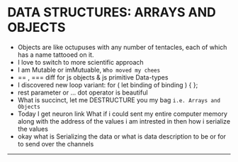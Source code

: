 # DATA STRUCTURES: ARRAYS AND OBJECTS

- Objects are like octupuses with any number of tentacles, each of which has a name tattooed on it.
- I love to switch to more scientific approach
- I am Mutable or imMutuable, ``` Who moved my chees ```
- == , === diff for js objects & js primitive Data-types
- I discovered new loop variant: for ( let binding of binding ) { };
- rest parameter or ... dot operator is beautiful
- What is succinct, let me DESTRUCTURE you my bag ``` i.e. Arrays and Objects ```
- Today I get neuron link What if i could sent my entire computer memory along with the address of the values i am intrested in then how i serialize the values
- okay what is Serializing the data or what is data description to be or for to send over the channels
___
